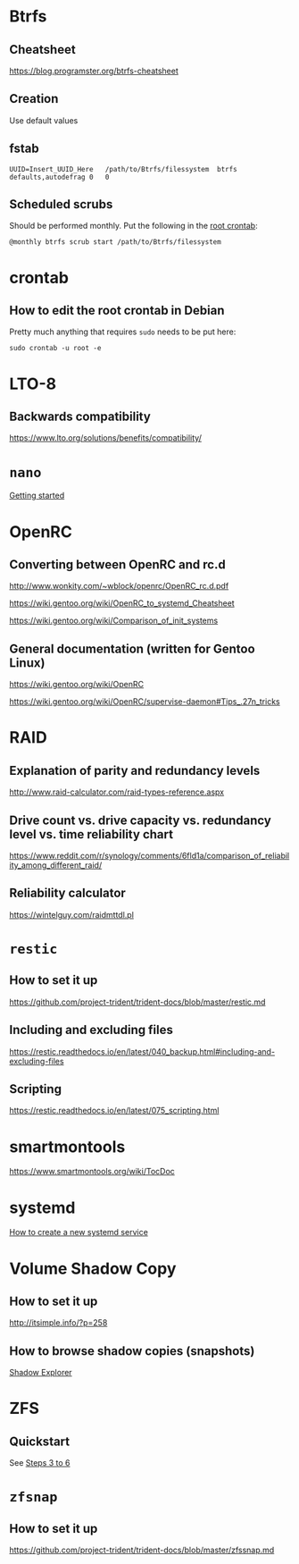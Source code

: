 # Btrfs

## Cheatsheet

https://blog.programster.org/btrfs-cheatsheet

## Creation

Use default values

## fstab

`UUID=Insert_UUID_Here   /path/to/Btrfs/filessystem  btrfs   defaults,autodefrag 0   0`

## Scheduled scrubs

Should be performed monthly. Put the following in the [root crontab](https://github.com/jdrch/Hardware/wiki/Useful-Links#how-to-edit-the-root-crontab-in-debian):

`@monthly btrfs scrub start /path/to/Btrfs/filessystem`

# crontab

## How to edit the root crontab in Debian

Pretty much anything that requires `sudo` needs to be put here:

`sudo crontab -u root -e`

# LTO-8 

## Backwards compatibility

https://www.lto.org/solutions/benefits/compatibility/

# `nano`

[Getting started](https://www.redhat.com/sysadmin/getting-started-nano)

# OpenRC

## Converting between OpenRC and rc.d

http://www.wonkity.com/~wblock/openrc/OpenRC_rc.d.pdf

https://wiki.gentoo.org/wiki/OpenRC_to_systemd_Cheatsheet

https://wiki.gentoo.org/wiki/Comparison_of_init_systems

## General documentation (written for Gentoo Linux)

https://wiki.gentoo.org/wiki/OpenRC

https://wiki.gentoo.org/wiki/OpenRC/supervise-daemon#Tips_.27n_tricks

# RAID

## Explanation of parity and redundancy levels

http://www.raid-calculator.com/raid-types-reference.aspx

## Drive count vs. drive capacity vs. redundancy level vs. time reliability chart

https://www.reddit.com/r/synology/comments/6fld1a/comparison_of_reliability_among_different_raid/

## Reliability calculator

https://wintelguy.com/raidmttdl.pl

# `restic`

## How to set it up

https://github.com/project-trident/trident-docs/blob/master/restic.md

## Including and excluding files

https://restic.readthedocs.io/en/latest/040_backup.html#including-and-excluding-files

## Scripting

https://restic.readthedocs.io/en/latest/075_scripting.html

# smartmontools

https://www.smartmontools.org/wiki/TocDoc

# systemd

[How to create a new systemd service](https://www.redhat.com/sysadmin/replacing-rclocal-systemd)

# Volume Shadow Copy

## How to set it up

http://itsimple.info/?p=258

## How to browse shadow copies (snapshots)

[Shadow Explorer](https://www.shadowexplorer.com/downloads.html)

# ZFS 

## Quickstart

See [Steps 3 to 6](https://github.com/project-trident/trident-docs/blob/master/restic.md)

# `zfsnap`

## How to set it up

https://github.com/project-trident/trident-docs/blob/master/zfssnap.md